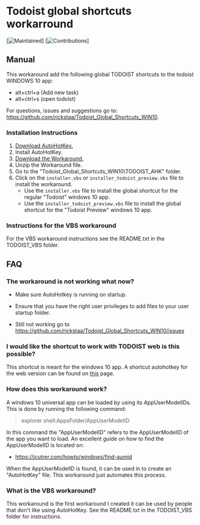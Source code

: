 # Todoist global shortcuts workarround
[![Maintained](https://img.shields.io/badge/Maintained%3F-yes-green)]
[![Contributions](https://img.shields.io/badge/contributions-welcome-orange.svg)]

## Manual

This workaround add the following global TODOIST shortcuts to the todoist WINDOWS 10 app:
    
* alt+ctrl+a (Add new task)
* alt+ctrl+s (open todoist)

For questions, issues and suggestions go to: https://github.com/rickstaa/Todoist_Global_Shortcuts_WIN10.

### Installation Instructions

1. [Download AutoHotKey.](https://autohotkey.com/)
2. Install AutoHotKey.
3. [Download the Workaround.](https://github.com/rickstaa/Todoist_Global_Shortcuts_WIN10/archive/master.zip)    	
4. Unzip the Workaround file.
5. Go to the "Todoist_Global_Shortcuts_WIN10\TODOIST_AHK" folder.
6. Click on the `installer.vbs` or `installer_todoist_preview.vbs` file to install the workaround.
    - Use the `installer.vbs` file to install the global shortcut for the regular "Todoist" windows 10 app.
    - Use the `installer_todoist_preview.vbs` file to install the global shortcut for the "Todoist Preview" windows 10 app.

### Instructions for the VBS workaround
For the VBS workaround instructions see the README.txt in the TODOIST_VBS folder.

## FAQ 
 
### The workaround is not working what now?

- Make sure AutoHotkey is running on startup.

- Ensure that you have the right user privileges to add files to your user startup folder.

- Still not working go to https://github.com/rickstaa/Todoist_Global_Shortcuts_WIN10/issues

### I would like the shortcut to work with TODOIST web is this possible?
This shortcut is meant for the windows 10 app. A shortcut autohotkey for the web version can be found on [this](https://github.com/mgroat/Todoist-Global-Hotkey) page.


### How does this workaround work?

A windows 10 universal app can be loaded by using its AppUserModelIDs. This is done by running the following command:



> explorer shell:AppsFolder/AppUserModelID



In this command the "AppUserModelID" refers to the AppUserModelID of the app you want to load. An excellent guide on how to find the AppUserModelID
is located on:



- https://jcutrer.com/howto/windows/find-aumid



When the AppUserModelID is found, it can be used in to create an "AutoHotKey" file. This workaround just automates this process.



### What is the VBS workaround?

This workaround is the first workaround I created it can be used by people that don't like using AutoHotKey. See the README.txt in the TODOIST_VBS folder 
for instructions.
